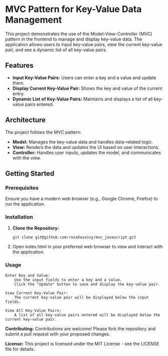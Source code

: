# MVC Pattern for Key-Value Data Management

This project demonstrates the use of the Model-View-Controller (MVC) pattern in the frontend to manage and display key-value data. The application allows users to input key-value pairs, view the current key-value pair, and see a dynamic list of all key-value pairs.

## Features

- **Input Key-Value Pairs:** Users can enter a key and a value and update them.
- **Display Current Key-Value Pair:** Shows the key and value of the current entry.
- **Dynamic List of Key-Value Pairs:** Maintains and displays a list of all key-value pairs entered.

## Architecture

The project follows the MVC pattern:

- **Model:** Manages the key-value data and handles data-related logic.
- **View:** Renders the data and updates the UI based on user interactions.
- **Controller:** Handles user inputs, updates the model, and communicates with the view.

## Getting Started

### Prerequisites

Ensure you have a modern web browser (e.g., Google Chrome, Firefox) to run the application.

### Installation

1. **Clone the Repository:**

   ```bash
   git clone git@github.com:rezahoseiny/mvc_javascript.git

2. Open index.html in your preferred web browser to view and interact with the application.

### Usage

    Enter Key and Value:
        Use the input fields to enter a key and a value.
        Click the "Update" button to save and display the key-value pair.

    View Current Key-Value Pair:
        The current key-value pair will be displayed below the input fields.

    View All Key-Value Pairs:
        A list of all key-value pairs entered will be displayed below the current key-value pair.

**Contributing:**
Contributions are welcome! Please fork the repository and submit a pull request with your proposed changes.

**License:**
This project is licensed under the MIT License - see the LICENSE file for details.